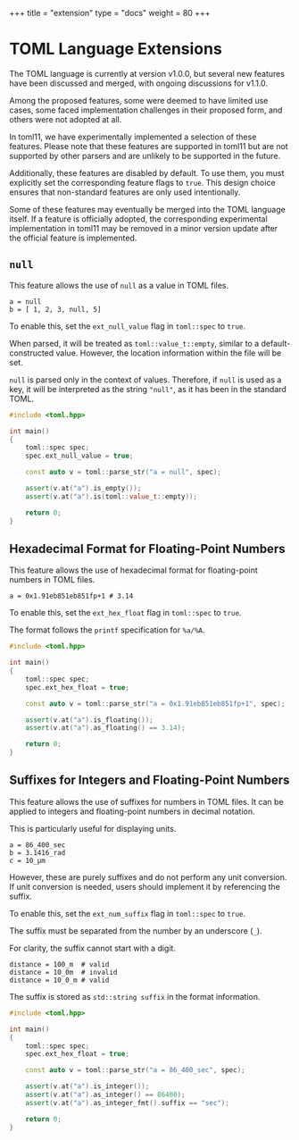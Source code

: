 +++
title = "extension"
type  = "docs"
weight = 80
+++

# TOML Language Extensions

The TOML language is currently at version v1.0.0, but several new features have been discussed and merged, with ongoing discussions for v1.1.0.

Among the proposed features, some were deemed to have limited use cases, some faced implementation challenges in their proposed form, and others were not adopted at all.

In toml11, we have experimentally implemented a selection of these features. Please note that these features are supported in toml11 but are not supported by other parsers and are unlikely to be supported in the future.

Additionally, these features are disabled by default. To use them, you must explicitly set the corresponding feature flags to `true`. This design choice ensures that non-standard features are only used intentionally.

Some of these features may eventually be merged into the TOML language itself. If a feature is officially adopted, the corresponding experimental implementation in toml11 may be removed in a minor version update after the official feature is implemented.

## `null`

This feature allows the use of `null` as a value in TOML files.

```
a = null
b = [ 1, 2, 3, null, 5]
```

To enable this, set the `ext_null_value` flag in `toml::spec` to `true`.

When parsed, it will be treated as `toml::value_t::empty`, similar to a default-constructed value. However, the location information within the file will be set.

`null` is parsed only in the context of values. Therefore, if `null` is used as a key, it will be interpreted as the string `"null"`, as it has been in the standard TOML.

```cpp
#include <toml.hpp>

int main()
{
    toml::spec spec;
    spec.ext_null_value = true;

    const auto v = toml::parse_str("a = null", spec);

    assert(v.at("a").is_empty());
    assert(v.at("a").is(toml::value_t::empty));

    return 0;
}
```

## Hexadecimal Format for Floating-Point Numbers

This feature allows the use of hexadecimal format for floating-point numbers in TOML files.

```
a = 0x1.91eb851eb851fp+1 # 3.14
```

To enable this, set the `ext_hex_float` flag in `toml::spec` to `true`.

The format follows the `printf` specification for `%a/%A`.

```cpp
#include <toml.hpp>

int main()
{
    toml::spec spec;
    spec.ext_hex_float = true;

    const auto v = toml::parse_str("a = 0x1.91eb851eb851fp+1", spec);

    assert(v.at("a").is_floating());
    assert(v.at("a").as_floating() == 3.14);

    return 0;
}
```

## Suffixes for Integers and Floating-Point Numbers

This feature allows the use of suffixes for numbers in TOML files. It can be applied to integers and floating-point numbers in decimal notation.

This is particularly useful for displaying units.

```
a = 86_400_sec
b = 3.1416_rad
c = 10_μm
```

However, these are purely suffixes and do not perform any unit conversion. If unit conversion is needed, users should implement it by referencing the suffix.

To enable this, set the `ext_num_suffix` flag in `toml::spec` to `true`.

The suffix must be separated from the number by an underscore (`_`).

For clarity, the suffix cannot start with a digit.

```
distance = 100_m  # valid
distance = 10_0m  # invalid
distance = 10_0_m # valid
```

The suffix is stored as `std::string suffix` in the format information.

```cpp
#include <toml.hpp>

int main()
{
    toml::spec spec;
    spec.ext_hex_float = true;

    const auto v = toml::parse_str("a = 86_400_sec", spec);

    assert(v.at("a").is_integer());
    assert(v.at("a").as_integer() == 86400);
    assert(v.at("a").as_integer_fmt().suffix == "sec");

    return 0;
}
```
